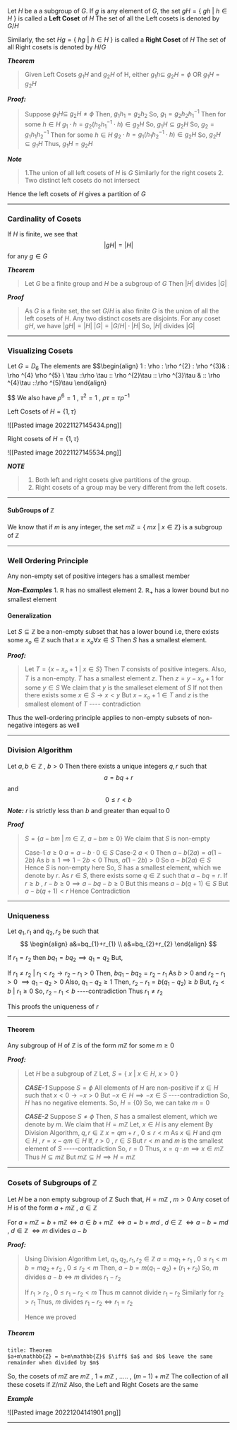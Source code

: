 Let $H$ be a a subgroup of $G$. If $g$ is any element of $G$, the set
$gH = \{ \:gh  \: | \: h \in H \: \}$
is called a **Left Coset** of $H$
The set of all the Left cosets is denoted by $G/H$

Similarly, the set 
$Hg = \{\: hg \: | \: h \in H \: \}$
is called a **Right Coset** of $H$ 
The set of all Right cosets is denoted by $H/G$

***Theorem***
> Given Left Cosets $g_{1}H$ and $g_{2}H$ of H,
> either
> $g_{1}h \subseteq \: g_{2}H = \phi$
> OR
> $g_{1}H = g_{2}H$

***Proof:***
>Suppose $g_{1}H \subseteq \: g_{2}H \neq \phi$
>Then, $g_{1}h_{1} = g_{2}h_{2}$
>So, $g_{1}=g_{2}h_{2}h_{1}^{-1}$
>Then for some $h \in H$ 
>	$g_{1}\cdot h=g_{2}(h_{2}h_{1}^{-1}\cdot h) \in g_{2}H$
>So,
>	$g_{1}H \subseteq g_{2}H$
>So, $g_{2}=g_{1}h_{1}h_{2}^{-1}$
>Then for some $h \in H$ 
>	$g_{2}\cdot h=g_{1}(h_{1}h_{2}^{-1}\cdot h) \in g_{2}H$
>So,
>	$g_{2}H \subseteq g_{1}H$
>Thus,
>	$g_{1}H=g_{2}H$

***Note***
> 1.The union of all left cosets of $H$ is $G$
>   Similarly for the right cosets
> 2. Two distinct left cosets do not intersect

Hence the left cosets of $H$ gives a partition of $G$

----------------------------------------

### Cardinality of Cosets

If $H$ is finite, we see that
$$
|gH| = |H|
$$
for any $g \in G$

***Theorem***
> Let $G$ be a finite group and $H$ be a subgroup of $G$
> Then $|H|$ divides $|G|$

***Proof***
>As $G$ is a finite set, the set $G/H$ is also finite
>$G$ is the union of all the left cosets of $H$. Any two distinct cosets are disjoints.
>For any coset $gH$, we have 
>	$|gH| = |H|$
>	$|G| = |G/H| \cdot |H|$
> So, $|H|$ divides $|G|$

-------------------------

### Visualizing Cosets

Let $G=D_{6}$
The elements are
$$\begin{align}
1 \: \rho \: \rho ^{2} \: \rho ^{3}& \: \rho ^{4} \rho ^{5}  \\
\tau \:\:\rho \tau \:\: \rho ^{2}\tau \:\: \rho ^{3}\tau & \:\: \rho ^{4}\tau \:\:\rho ^{5}\tau
\end{align}

$$
We also have
$\rho ^{6}=1$ , $\tau ^{2}=1$ , $\rho \tau = \tau \rho ^{-1}$

Left Cosets of $H=\{1, \tau \}$

![[Pasted image 20221127145434.png]]

Right cosets of $H=\{1 , \tau \}$

![[Pasted image 20221127145534.png]]

***NOTE***
> 1. Both left and right cosets give partitions of the group.
> 2. Right cosets of a group may be very different from the left cosets.

-------------------------------

#### SubGroups of $\mathbb{Z}$

We know that if $m$ is any integer, the set 
	$m\mathbb{Z} = \{ \:mx \: | \: x\in \mathbb{Z} \}$
is a subgroup of $\mathbb{Z}$

----------------------------------------------

### Well Ordering Principle

Any non-empty set of positive integers has a smallest member

***Non-Examples***
	1. $\mathbb{R}$ has no smallest element
	2. $\mathbb{R}_{+}$ has a lower bound but no smallest element

#### Generalization

Let $S \subseteq \mathbb{Z}$ be a non-empty subset that has a lower bound
i.e, there exists some $x_{o} \in \mathbb{Z}$ such that $x \geq x_{o} \forall x \in S$ 
Then $S$ has a smallest element.

***Proof:***
> Let $T = \{x-x_{o}+1 \: | \: x \in S \}$
> Then $T$ consists of positive integers. Also, $T$ is a non-empty.
> $T$ has a smallest element $z$. Then $z=y-x_{o}+1$ for some $y \in S$
> We claim that $y$ is the smalleset element of $S$
> If not then there exists some $x \in S \rightarrow x <y$
> But $x-x_{o}+1 \in T$ and $z$ is the smallest element of $T$  ---- contradiction
> 

Thus the well-ordering principle applies to non-empty subsets of  non-negative integers as well

-----------------------------------------

### Division Algorithm

Let $a,b \in \mathbb{Z}$ , $b > 0$ 
Then there exists a unique integers $q,r$ such that
$$a=bq+r
$$
and
$$
0 \leq r < b
$$
***Note:*** 
$r$ is strictly less than $b$ and greater than equal to $0$

***Proof***
> $S= \{ a-bm \: | \: m \in \mathbb{Z} , \: a-bm \geq 0\}$
> We claim that $S$ is non-empty
> 
> Case-1
> 	$a \geq 0$
> 	$a=a-b \cdot 0 \in S$
>  Case-2
> 	 $a <0$
> 	 Then $a-b(2a)=a(1-2b)$
> 	 As $b\geq1 \implies 1-2b < 0$
> 	 Thus, $a(1-2b) > 0$
> 	 So $a-b(2a) \in S$
> 	 Hence $S$ is non-empty here
> 	 So, $S$ has a smallest element, which we denote by $r$.
> 	 As $r \in S$, there exists some $q \in \mathbb{Z}$ such that $a-bq=r$.
> 		 If $r\geq b$ , $r-b \geq 0 \implies a-bq-b\geq {0}$
> 	 But this means $a-b(q+1) \in S$
> 	 But $a-b(q+1)<r$
> 	 Hence Contradiction
> 

--------------------------------------

### Uniqueness

Let $q_{1}, r_{1}$ and $q_{2}, r_{2}$ be such that
$$
\begin{align}
a&=bq_{1}+r_{1} \\
a&=bq_{2}+r_{2}
\end{align}
$$

If $r_{1}=r_{2}$ then $bq_{1}=bq_{2} \implies q_{1}=q_{2}$
But,

If $r_{1}\neq r_{2}$ |  $r_{1} < r_{2} \rightarrow r_{2}-r_{1} >0$
Then,
$bq_{1}-bq_{2}=r_{2}-r_{1}$
As $b>0$ and $r_{2}-r_{1}>0$ $\implies q_{1}-q_{2} > 0$
Also, $q_{1}-q_{2} \geq 1$
Then, $r_{2}-r_{1} = b(q_{1}-q_{2}) \geq b$
But,
$r_{2}<b$  | $r_{1}\geq 0$
So, $r_{2}-r_{1} < b$                      ----contradiction
Thus
$r_{1} \neq r_{2}$

This proofs the uniqueness of $r$

---------------------------------

#### Theorem

Any subgroup of $H$ of $\mathbb{Z}$ is of the form $m\mathbb{Z}$ for some $m\geq 0$

***Proof:***
> Let $H$ be a subgroup of $\mathbb{Z}$
> Let,
> 	$S = \{\: x \: | \: x \in H, \: x >0 \: \}$
> 
> ***CASE-1***
> 	Suppose $S=\phi$
> 	All elements of $H$ are non-positive
> 	if $x \in H$ such that $x <0 \rightarrow -x >0$
> 	But $-x \in H \implies -x \in S$              ----contradiction
> 	So, $H$ has no negative elements.
> 	So, $H = \{0\}$
> 	So, we can take $m=0$
> 
>***CASE-2***
> 	Suppose $S \neq \phi$
> 	Then, $S$ has a smallest element, which we denote by $m$.
> 	We claim that $H=m\mathbb{Z}$
> 	Let, $x \in H$ is any element
> 	By Division Algorithm, $q,r \in \mathbb{Z}$
> 	$x= qm + r$ , $0 \leq r  < m$
> 	As $x \in H$ and $qm \in H$ , 
> 	$r = x-qm \in H$
> 	If, $r > 0$ , $r \in S$
> 	But $r <m$ and $m$ is the smallest element of $S$     -----contradiction
> 	So, $r=0$
> 	Thus, $x=q\cdot m \implies x \in m\mathbb{Z}$
> 	Thus $H \subseteq m\mathbb{Z}$
> 	But $m\mathbb{Z} \subseteq H \implies H = m\mathbb{Z}$


----------------------------------------------

### Cosets of Subgroups of $\mathbb{Z}$

Let $H$ be a non empty subgroup of $\mathbb{Z}$
Such that, 
$H = m\mathbb{Z}$     ,    $m>0$
Any coset of $H$ is of the form $a+m\mathbb{Z}$ , $a \in \mathbb{Z}$

For $a+m\mathbb{Z} = b+m\mathbb{Z} \iff a\in b+m\mathbb{Z}$
$\iff a=b+md$   ,   $d \in \mathbb{Z}$
$\iff a-b = md$   ,   $d \in \mathbb{Z}$
$\iff m$ divides $a-b$

***Proof:***
>Using Division Algorithm
>Let, $q_{1},q_{2},r_{1},r_{2} \in \mathbb{Z}$
>$a=mq_{1}+r_{1}$      ,     $0\leq r_{1} < m$
>$b=mq_{2}+r_{2}$      ,     $0 \leq r_{2} <m$
>Then, 
>	$a-b = m(q_{1}-q_{2})+(r_{1}+r_{2})$
>So,
>	$m$ divides $a-b$   $\iff$   $m$ divides $r_{1}-r_{2}$
>
>If $r_{1}>r_{2}$  ,  $0\leq r_{1}-r_{2}<m$ 
>Thus $m$ cannot divide $r_{1}-r_{2}$
>Similarly for $r_{2}>r_{1}$
>Thus, 
>	$m$ divides $r_{1}-r_{2} \iff r_{1}=r_{2}$
>
>Hence we proved

##### Theorem
```ad-note
title: Theorem
$a+m\mathbb{Z} = b+m\mathbb{Z}$ $\iff$ $a$ and $b$ leave the same remainder when divided by $m$
```

So, the cosets of $m\mathbb{Z}$ are 
$m\mathbb{Z}$ , $1+m\mathbb{Z}$ , ..... , $(m-1)+m\mathbb{Z}$
The collection of all these cosets if $\mathbb{Z}/m\mathbb{Z}$
Also, the Left and Right Cosets are the same 

***Example***

![[Pasted image 20221204141901.png]]


------------------------------------------------






